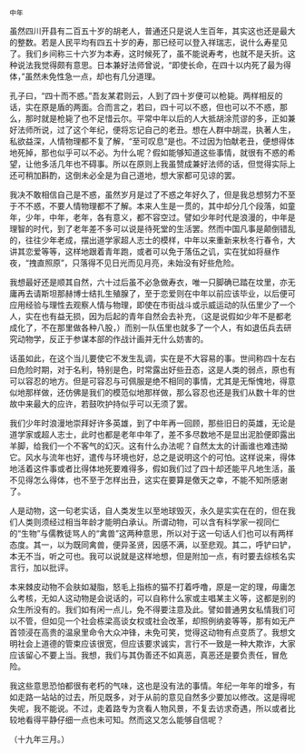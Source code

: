     中年 

   虽然四川开县有二百五十岁的胡老人，普通还只是说人生百年，其实这也还是最大的整数。若是人民平均有四五十岁的寿，那已经可以登入祥瑞志，说什么寿星见了。我们乡间称三十六岁为本寿，这时候死了，虽不能说寿考，也就不是夭折。这种说法我觉得颇有意思。日本兼好法师曾说，“即使长命，在四十以内死了最为得体，”虽然未免性急一点，却也有几分道理。

   孔子曰，“四十而不惑。”吾友某君则云，人到了四十岁便可以枪毙。两样相反的话，实在原是盾的两面。合而言之，若曰，四十可以不惑，但也可以不不惑，那么，那时就是枪毙了也不足惜云尔。平常中年以后的人大抵胡涂荒谬的多，正如兼好法师所说，过了这个年纪，便将忘记自己的老丑。想在人群中胡混，执著人生，私欲益深，人情物理都不复了解，“至可叹息”是也。不过因为怕献老丑，便想得体地死掉，那也似乎可以不必。为什么呢？假如能够知道这些事情，就很有不惑的希望，让他多活几年也不碍事。所以在原则上我虽赞成兼好法师的话，但觉得实际上还可稍加斟酌，这倒未必全是为自己道地，想大家都可见谅的罢。

   我决不敢相信自己是不惑，虽然岁月是过了不惑之年好久了，但是我总想努力不至于不不惑，不要人情物理都不了解。本来人生是一贯的，其中却分几个段落，如童年，少年，中年，老年，各有意义，都不容空过。譬如少年时代是浪漫的，中年是理智的时代，到了老年差不多可以说是待死堂的生活罢。然而中国凡事是颠倒错乱的，往往少年老成，摆出道学家超人志士的模样，中年以来重新来秋冬行春令，大讲其恋爱等等，这样地跟着青年跑，或者可以免于落伍之讥，实在犹如将昼作夜，“拽直照原”，只落得不见日光而见月亮，未始没有好些危险。

   我想最好还是顺其自然，六十过后虽不必急做寿衣，唯一只脚确已踏在坟里，亦无庸再去请斯坦那赫博士结扎生殖腺了，至于恋爱则在中年以前应该毕业，以后便可应用经验与理性去观察人情与物理，即使在市街战斗或示威运动的队伍里少了一个人，实在也有益无损，因为后起的青年自然会去补充，（这是说假如少年不是都老成化了，不在那里做各种八股，）而别一队伍里也就多了一个人，有如退伍兵去研究动物学，反正于参谋本部的作战计画并无什么妨害的。

   话虽如此，在这个当儿要使它不发生乱调，实在是不大容易的事。世间称四十左右曰危险时期，对于名利，特别是色，时常露出好些丑态，这是人类的弱点，原也有可以容忍的地方。但是可容忍与可佩服是绝不相同的事情，尤其是无惭愧地，得意似地那样做，还仿佛是我们的模范似地那样做，那么容忍也还是我们从数十年的世故中来最大的应许，若鼓吹护持似乎可以无须了罢。

   我们少年时浪漫地崇拜好许多英雄，到了中年再一回顾，那些旧日的英雄，无论是道学家或超人志士，此时也都是老年中年了，差不多尽数地不是显出泥脸便即露出羊脚，给我们一个不客气的幻灭。这有什么办法呢？自然太太的计画谁也难违拗它。风水与流年也好，遣传与环境也好，总之是说明这个的可怕。这样说来，得体地活着这件事或者比得体地死要难得多，假如我们过了四十却还能平凡地生活，虽不见得怎么得体，也不至于怎样出丑，这实在要算是儌天之幸，不能不知所感谢了。

   人是动物，这一句老实话，自人类发生以至地球毁灭，永久是实实在在的，但在我们人类则须经过相当年龄才能明白承认。所谓动物，可以含有科学家一视同仁的“生物”与儒教徒骂人的“禽兽”这两种意思，所以对于这一句话人们也可以有两样态度。其一，以为既同禽兽，便异圣贤，因感不满，以至悲观。其二，呼铲曰铲，本无不当，听之可也。我可以说就是这样地想，但是附加一点，有时要去综核名实言行，加以批评。

   本来棘皮动物不会肤如凝脂，怒毛上指栋的猫不打着呼噜，原是一定的理，毋庸怎么考核，无如人这动物是会说话的，可以自称什么家或主唱某主义等，这都是别的众生所没有的。我们如有闲一点儿，免不得要注意及此。譬如普通男女私情我们可以不管，但如见一个社会栋梁高谈女权或社会改革，却照例纳妾等等，那有如无产首领浸在高贵的温泉里命令大众冲锋，未免可笑，觉得这动物有点变质了。我想文明社会上道德的管束应该很宽，但应该要求诚实，言行不一致是一种大欺诈，大家应该留心不要上当。我想，我们与其伪善还不如真恶，真恶还是要负责任，冒危险。

   我这些意思恐怕都很有老朽的气味，这也是没有法的事情。年纪一年年的增多，有如走路一站站的过去，所见既多，对于从前的意见自然多少要加以修改。这是得呢失呢，我不能说。不过，走着路专为贪看人物风景，不复去访求奇遇，所以或者比较地看得平静仔细一点也未可知。然而这又怎么能够自信呢？

   （十九年三月。）

